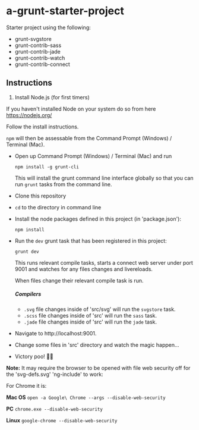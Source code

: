 # a-grunt-starter-project

Starter project using the following:

- grunt-svgstore
- grunt-contrib-sass
- grunt-contrib-jade
- grunt-contrib-watch
- grunt-contrib-connect

## Instructions

1. Install Node.js (for first timers)

  If you haven't installed Node on your system do so from here https://nodejs.org/

  Follow the install instructions.

  `npm` will then be assessable from the Command Prompt (Windows) / Terminal (Mac).

- Open up Command Prompt (Windows) / Terminal (Mac) and run

  ```
  npm install -g grunt-cli
  ```

  This will install the grunt command line interface globally so that you can run `grunt` tasks from the command line.

- Clone this repository

- `cd` to the directory in command line

- Install the node packages defined in this project (in 'package.json'):

  ```
  npm install
  ```

- Run the `dev` grunt task that has been registered in this project:

  ```
  grunt dev
  ```

  This runs relevant compile tasks, starts a connect web server under port 9001 and watches for any files changes and livereloads.

  When files change their relevant compile task is run.

  ##### Compilers
    - `.svg` file changes inside of 'src/svg' will run the `svgstore` task.
    - `.scss` file changes inside of 'src' will run the `sass` task.
    - `.jade` file changes inside of 'src' will run the `jade` task.
- Navigate to http://localhost:9001.
- Change some files in 'src' directory and watch the magic happen...
- Victory poo! 💩🎉

**Note:** It may require the browser to be opened with file web security off for the 'svg-defs.svg' 'ng-include' to work:

For Chrome it is:

**Mac OS**
`open -a Google\ Chrome --args --disable-web-security`

**PC**
`chrome.exe --disable-web-security`

**Linux**
`google-chrome --disable-web-security`
